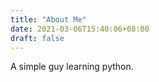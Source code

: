```yaml
---
title: "About Me"
date: 2021-03-06T15:40:06+08:00
draft: false
---
```


A simple guy learning python.
